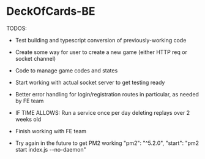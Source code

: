 # DeckOfCards-BE

TODOS:

-   Test building and typescript conversion of previously-working code
-   Create some way for user to create a new game (either HTTP req or socket channel)
-   Code to manage game codes and states
-   Start working with actual socket server to get testing ready

-   Better error handling for login/registration routes in particular, as needed by FE team
-   IF TIME ALLOWS: Run a service once per day deleting replays over 2 weeks old
-   Finish working with FE team

-   Try again in the future to get PM2 working
    "pm2": "^5.2.0",
    "start": "pm2 start index.js --no-daemon"
